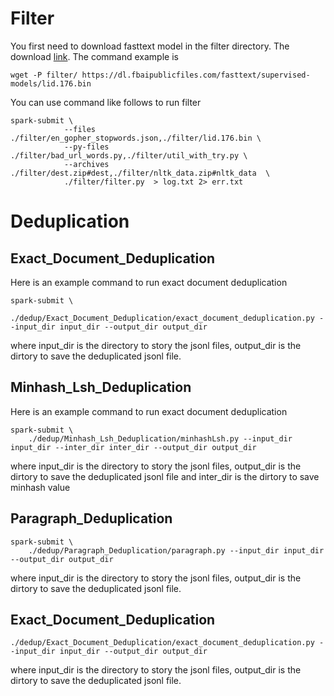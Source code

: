 # Filter
You first need to download fasttext model in the filter directory. The download [link](https://dl.fbaipublicfiles.com/fasttext/supervised-models/lid.176.bin). The command example is 
```
wget -P filter/ https://dl.fbaipublicfiles.com/fasttext/supervised-models/lid.176.bin
```
You can use command like follows to run filter
```
spark-submit \
            --files ./filter/en_gopher_stopwords.json,./filter/lid.176.bin \
            --py-files ./filter/bad_url_words.py,./filter/util_with_try.py \
            --archives ./filter/dest.zip#dest,./filter/nltk_data.zip#nltk_data  \
            ./filter/filter.py  > log.txt 2> err.txt
```


# Deduplication
## Exact_Document_Deduplication
Here is an example command to run exact document deduplication
```
spark-submit \
    ./dedup/Exact_Document_Deduplication/exact_document_deduplication.py --input_dir input_dir --output_dir output_dir
``` 
where input_dir is the directory to story the jsonl files, output_dir is the dirtory to save the deduplicated jsonl file.
## Minhash_Lsh_Deduplication
Here is an example command to run exact document deduplication
```
spark-submit \
    ./dedup/Minhash_Lsh_Deduplication/minhashLsh.py --input_dir input_dir --inter_dir inter_dir --output_dir output_dir
``` 
where input_dir is the directory to story the jsonl files, output_dir is the dirtory to save the deduplicated jsonl file  and inter_dir is the dirtory to save minhash value
## Paragraph_Deduplication
```
spark-submit \
    ./dedup/Paragraph_Deduplication/paragraph.py --input_dir input_dir  --output_dir output_dir
```
where input_dir is the directory to story the jsonl files, output_dir is the dirtory to save the deduplicated jsonl file.
## Exact_Document_Deduplication
```
./dedup/Exact_Document_Deduplication/exact_document_deduplication.py --input_dir input_dir --output_dir output_dir
```
where input_dir is the directory to story the jsonl files, output_dir is the dirtory to save the deduplicated jsonl file.